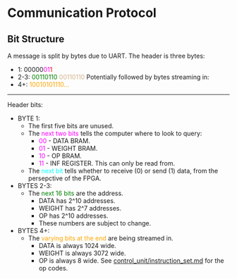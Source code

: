 # Communication Protocol

## Bit Structure

A message is split by bytes due to UART. The header is three bytes:
- 1: 00000<span style="color:magenta">01</span><span style="color:red">1</span>
- 2-3: <span style="color:green">00110110</span> <span style="color:tan">00110110</span>
Potentially followed by bytes streaming in:
- 4+: <span style="color:orange">10010101110...</span>

-----

Header bits:
- BYTE 1:
    - The first five bits are unused.
    - The <span style="color:magenta">next two bits</span> tells the computer where to look to query:
        - <span style="color:magenta">00</span> - DATA BRAM.
        - <span style="color:magenta">01</span> - WEIGHT BRAM.
        - <span style="color:magenta">10</span> - OP BRAM.
        - <span style="color:magenta">11</span> - INF REGISTER. This can only be read from.
    - The <span style="color:cyan">next bit</span> tells whether to receive (0) or send (1) data, from the persepctive of the FPGA.
- BYTES 2-3:
    - The <span style="color:green">next 16 bits</span> are the address.
        - DATA has 2^10 addresses.
        - WEIGHT has 2^7 addresses.
        - OP has 2^10 addresses.
        - These numbers are subject to change.
- BYTES 4+:
    - The <span style="color:orange">varying bits at the end</span> are being streamed in.
        - DATA is always 1024 wide.
        - WEIGHT is always 3072 wide.
        - OP is always 8 wide. See [control_unit/instruction_set.md](../control_unit/instruction_set.md) for the op codes.


